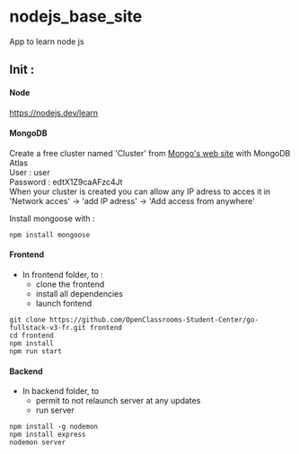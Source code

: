 # nodejs_base_site

App to learn node js


## Init : 
#### Node
https://nodejs.dev/learn
#### MongoDB
Create a free cluster named 'Cluster' from [Mongo's web site](https://www.mongodb.com/try?initial=true#community) with MongoDB Atlas  
User : user  
Password : edtX1Z9caAFzc4Jt  
When your cluster is created you can allow any IP adress to acces it in 'Network acces' -> 'add IP adress' -> 'Add access from anywhere'  

Install mongoose with : 
```
npm install mongoose
```

#### Frontend 
- In frontend folder, to : 
    * clone the frontend
    * install all dependencies
    * launch fontend
```
git clone https://github.com/OpenClassrooms-Student-Center/go-fullstack-v3-fr.git frontend
cd frontend
npm install
npm run start
```

#### Backend
- In backend folder, to
    * permit to not relaunch server at any updates
    * run server
```
npm install -g nodemon
npm install express
nodemon server
```

